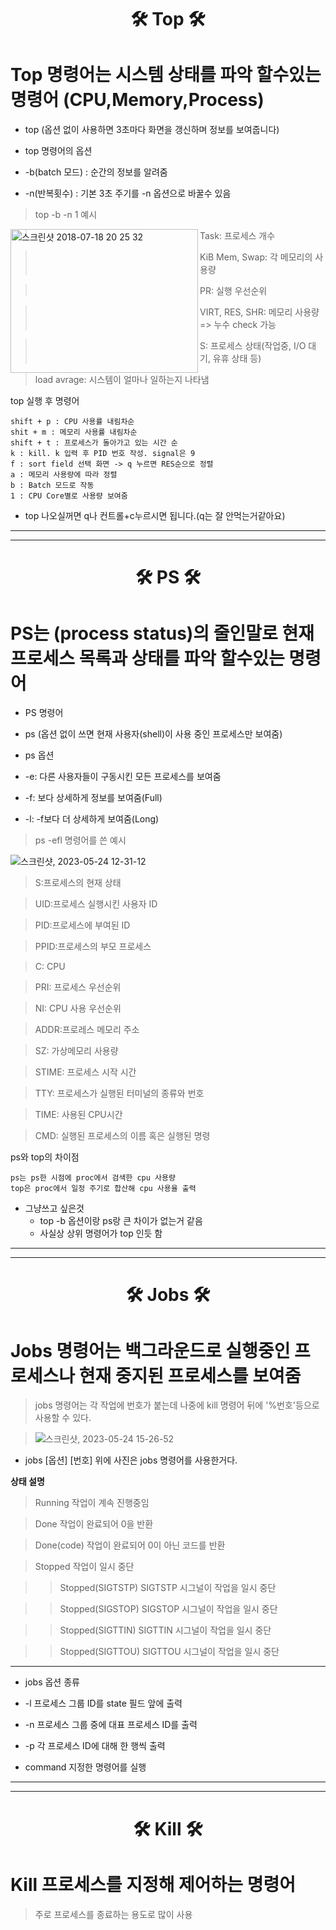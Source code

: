 
<h1 align="center"> 🛠 Top 🛠 </h1>


# Top 명령어는 시스템 상태를 파악 할수있는 명령어   (CPU,Memory,Process)

* top (옵션 없이 사용하면 3초마다 화면을 갱신하며 정보를 보여줍니다)


* top 명령어의 옵션
* -b(batch 모드) : 순간의 정보를 알려줌
* -n(반복횟수) : 기본 3초 주기를 -n 옵션으로 바꿀수 있음

> top -b -n 1 예시 
<img width="300" height="230" align="left" alt="스크린샷 2018-07-18 20 25 32" src="https://github.com/mlakdf/task/assets/133843608/96956da6-336a-42a6-846b-4d679b0c9811">


> Task: 프로세스 개수 


> KiB Mem, Swap: 각 메모리의 사용량


> PR: 실행 우선순위


> VIRT, RES, SHR: 메모리 사용량 => 누수 check 가능


> S: 프로세스 상태(작업중, I/O 대기, 유휴 상태 등)


> load avrage: 시스템이 얼마나 일하는지 나타냄


top 실행 후 명령어

    shift + p : CPU 사용률 내림차순
    shit + m : 메모리 사용률 내림차순
    shift + t : 프로세스가 돌아가고 있는 시간 순
    k : kill. k 입력 후 PID 번호 작성. signal은 9
    f : sort field 선택 화면 -> q 누르면 RES순으로 정렬
    a : 메모리 사용량에 따라 정렬
    b : Batch 모드로 작동
    1 : CPU Core별로 사용량 보여줌
    
    
* top 나오실꺼면 q나 컨트롤+c누르시면 됩니다.(q는 잘 안먹는거같아요)

---

---
<h1 align="center"> 🛠 PS 🛠 </h1>

# PS는 (process status)의 줄인말로 현재 프로세스 목록과 상태를 파악 할수있는 명령어


* PS 명령어 
* ps (옵션 없이 쓰면 현재 사용자(shell)이 사용 중인 프로세스만 보여줌)


* ps 옵션 
* -e: 다른 사용자들이 구동시킨 모든 프로세스를 보여줌
* -f: 보다 상세하게 정보를 보여줌(Full)
* -l: -f보다 더 상세하게 보여줌(Long)


> ps -efl 명령어를 쓴 예시

![스크린샷, 2023-05-24 12-31-12](https://github.com/mlakdf/task/assets/133843608/f1e64bdd-9104-4bd6-8c48-13ee5eb8f14e)


> S:프로세스의 현재 상태


> UID:프로세스 실행시킨 사용자 ID


> PID:프로세스에 부여된 ID


> PPID:프로세스의 부모 프로세스


> C: CPU


> PRI: 프로세스 우선순위


> NI: CPU 사용 우선순위


> ADDR:프로레스 메모리 주소


> SZ: 가상메모리 사용량


> STIME: 프로세스 시작 시간


> TTY: 프로세스가 실행된 터미널의 종류와 번호


> TIME: 사용된 CPU시간


> CMD: 실행된 프로세스의 이름 혹은 실행된 명령














 ps와 top의 차이점

    ps는 ps한 시점에 proc에서 검색한 cpu 사용량
    top은 proc에서 일정 주기로 합산해 cpu 사용율 출력
    
* 그냥쓰고 싶은것
    * top -b 옵션이랑 ps랑 큰 차이가 없는거 같음
    * 사실상 상위 명령어가 top 인듯 함


---


---


<h1 align="center"> 🛠 Jobs 🛠 </h1>



# Jobs 명령어는 백그라운드로 실행중인 프로세스나 현재 중지된 프로세스를 보여줌
> jobs 명령어는 각 작업에 번호가 붙는데 나중에 kill 명령어 뒤에 '%번호'등으로 사용할 수 있다.


> ![스크린샷, 2023-05-24 15-26-52](https://github.com/mlakdf/task/assets/133843608/8415d8e4-49a8-4f4f-b94b-82e57e463590)



* jobs [옵션] [번호] 위에 사진은 jobs 명령어를 사용한거다.


**상태 설명**


> Running 작업이 계속 진행중임


> Done 작업이 완료되어 0을 반환


> Done(code) 작업이 완료되어 0이 아닌 코드를 반환


> Stopped 작업이 일시 중단


>>Stopped(SIGTSTP) SIGTSTP 시그널이 작업을 일시 중단


>>Stopped(SIGSTOP) SIGSTOP 시그널이 작업을 일시 중단


>>Stopped(SIGTTIN) SIGTTIN 시그널이 작업을 일시 중단


>>Stopped(SIGTTOU) SIGTTOU 시그널이 작업을 일시 중단  

---

* jobs 옵션 종류


* -l 프로세스 그룹 ID를 state 필드 앞에 출력

* -n  프로세스 그룹 중에 대표 프로세스 ID를 출력

* -p  각 프로세스 ID에 대해 한 행씩 출력

* command 지정한 명령어를 실행

---
---


<h1 align="center"> 🛠 Kill 🛠 </h1>


# Kill 프로세스를 지정해 제어하는 명령어
> 주로 프로세스를 종료하는 용도로 많이 사용


